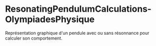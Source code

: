 # ResonatingPendulumCalculations-OlympiadesPhysique
Représentation graphique d'un pendule avec ou sans résonnance pour calculer son comportement. 

